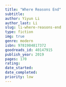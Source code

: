```yaml
---
title: "Where Reasons End"
subtitle: 
author: Yiyun Li
author_last: Li
slug: li-where-reasons-end
type: fiction
img: true
genre: modern
isbn: 9781984817372
goodreads_id: 40147915
publish_year: 2019
pages: 170
rating: 
date_started:
date_completed:
priority: low
---
```

